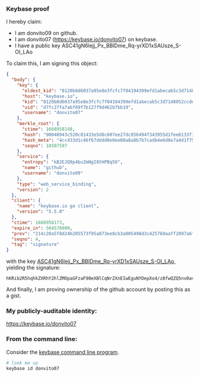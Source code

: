 ### Keybase proof

I hereby claim:

  * I am donvito09 on github.
  * I am donvito07 (https://keybase.io/donvito07) on keybase.
  * I have a public key ASC41gN6lejj_Px_BBlDme_Rq-yrXD1xSAUsze_S-OI_LAo

To claim this, I am signing this object:

```json
{
  "body": {
    "key": {
      "eldest_kid": "0120b8d6037a95e8e3fcfc7f04194399efd1abecab5c3d7148052ccdefd2f8e23f2c0a",
      "host": "keybase.io",
      "kid": "0120b8d6037a95e8e3fcfc7f04194399efd1abecab5c3d7148052ccdefd2f8e23f2c0a",
      "uid": "d7fc27fa7abf69f7b127f9d462b7bb19",
      "username": "donvito07"
    },
    "merkle_root": {
      "ctime": 1608958148,
      "hash": "90048943c520c81433e5d8c607ee27dc856494f343955d1fee6133f1ecb4f0beda6e7b87cfeaa006edc35b1bbe5a0f70dd7f4e3ce17f8f301949f7ffc3650235",
      "hash_meta": "4cc433d1c46f67dddd0e0ee80a8a8b7b7cadb4e6d8e7a4d1f752c6b6687fab50",
      "seqno": 18507597
    },
    "service": {
      "entropy": "kB2EJQ9p4buZmNgI8tHPBq5O",
      "name": "github",
      "username": "donvito09"
    },
    "type": "web_service_binding",
    "version": 2
  },
  "client": {
    "name": "keybase.io go client",
    "version": "5.5.0"
  },
  "ctime": 1608958173,
  "expire_in": 504576000,
  "prev": "214c20a5f8d24b205573f95a073ee8cb3a005498d3c425760aaff2097a6fc1e6",
  "seqno": 4,
  "tag": "signature"
}
```

with the key [ASC41gN6lejj_Px_BBlDme_Rq-yrXD1xSAUsze_S-OI_LAo](https://keybase.io/donvito07), yielding the signature:

```
hKRib2R5hqhkZXRhY2hlZMOpaGFzaF90eXBlCqNrZXnEIwEguNYDepXo4/z8fwQZQ5nv0avsq1w9cUgFLM3v0vjiPywKp3BheWxvYWTESpcCBMQgIUwgpfjSSyBVc/laBz7oyzoAVJjTxCV2Cq/yCXpvwebEIF4DRhdrkYM5eOeP+crYEz+kI+YXJ7eOr5/PB7AWnudPAgHCo3NpZ8RAmy6G41x+sME+q/CZPJ7qf4miPCSTDTrnghuNqgJeaoI5yE9bw9m5g94KGVF7q3wZcKCJVDXzflumZTEn5L3GCqhzaWdfdHlwZSCkaGFzaIKkdHlwZQildmFsdWXEIPXvxB37FTcpfMxMk2dh48rtjLUqDmO/3zHe2qTlnKB0o3RhZ80CAqd2ZXJzaW9uAQ==

```

And finally, I am proving ownership of the github account by posting this as a gist.

### My publicly-auditable identity:

https://keybase.io/donvito07

### From the command line:

Consider the [keybase command line program](https://keybase.io/download).

```bash
# look me up
keybase id donvito07
```
